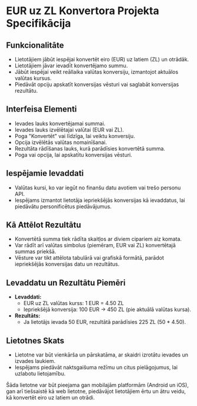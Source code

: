 # EUR uz ZL Konvertora Projekta Specifikācija

## Funkcionalitāte
- Lietotājiem jābūt iespējai konvertēt eiro (EUR) uz latiem (ZL) un otrādāk.
- Lietotājiem jāvar ievadīt konvertējamo summu.
- Jābūt iespējai veikt reāllaika valūtas konversiju, izmantojot aktuālos valūtas kursus.
- Piedāvāt opciju apskatīt konversijas vēsturi vai saglabāt konversijas rezultātu.

## Interfeisa Elementi
- Ievades lauks konvertējamai summai.
- Ievades lauks izvēlētajai valūtai (EUR vai ZL).
- Poga "Konvertēt" vai līdzīga, lai veiktu konversiju.
- Opcija izvēlētās valūtas nomainīšanai.
- Rezultāta rādīšanas lauks, kurā parādīsies konvertētā summa.
- Poga vai opcija, lai apskatītu konversijas vēsturi.

## Iespējamie Ievaddati
- Valūtas kursi, ko var iegūt no finanšu datu avotiem vai trešo personu API.
- Iespējams izmantot lietotāja iepriekšējās konversijas kā ievaddatus, lai piedāvātu personificētus piedāvājumus.

## Kā Attēlot Rezultātu
- Konvertētā summa tiek rādīta skaitļos ar diviem cipariem aiz komata.
- Var rādīt arī valūtas simbolus (piemēram, EUR vai ZL) konvertētajā summas priekšā.
- Vēsture var tikt attēlota tabulārā vai grafiskā formātā, parādot iepriekšējās konversijas datu un rezultātus.

## Levaddatu un Rezultātu Piemēri
- **Levaddati:**
  - EUR uz ZL valūtas kurss: 1 EUR = 4.50 ZL
  - Iepriekšējā konversija: 100 EUR -> 450 ZL (pie aktuālā valūtas kursa).
- **Rezultāts:**
  - Ja lietotājs ievada 50 EUR, rezultātā parādīsies 225 ZL (50 * 4.50).

## Lietotnes Skats
- Lietotne var būt vienkārša un pārskatāma, ar skaidri izrotātu ievades un izvades laukiem.
- Iespējams piedāvāt naktsgaišuma režīmu un citus pielāgojumus, lai uzlabotu lietojamību.

Šāda lietotne var būt pieejama gan mobilajām platformām (Android un iOS), gan arī tiešsaistē kā web lietotne, piedāvājot lietotājiem ērtu un ātru veidu, kā konvertēt eiro uz latiem un otrādi.
